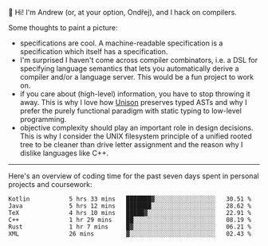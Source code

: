 :wave: Hi! I'm Andrew (or, at your option, Ondřej), and I hack on compilers. 

Some thoughts to paint a picture:
- specifications are cool. A machine-readable specification is a specification which itself has a specification.
- I'm surprised I haven't come across compiler combinators, i.e. a DSL for specifying language semantics that lets you automatically derive a compiler and/or a language server. This would be a fun project to work on.
- if you care about (high-level) information, you have to stop throwing it away. This is why I love how [Unison](https://github.com/unisonweb/unison) preserves typed ASTs and why I prefer the purely functional paradigm with static typing to low-level programming.
- objective complexity should play an important role in design decisions. This is why I consider the UNIX filesystem principle of a unified rooted tree to be cleaner than drive letter assignment and the reason why I dislike languages like C++.

---

Here's an overview of coding time for the past seven days spent in personal projects and coursework:
<!--START_SECTION:waka-->

```text
Kotlin           5 hrs 33 mins   ███████▓░░░░░░░░░░░░░░░░░   30.51 %
Java             5 hrs 12 mins   ███████░░░░░░░░░░░░░░░░░░   28.62 %
TeX              4 hrs 10 mins   █████▓░░░░░░░░░░░░░░░░░░░   22.91 %
C++              1 hr 29 mins    ██░░░░░░░░░░░░░░░░░░░░░░░   08.19 %
Rust             1 hr 7 mins     █▓░░░░░░░░░░░░░░░░░░░░░░░   06.21 %
XML              26 mins         ▓░░░░░░░░░░░░░░░░░░░░░░░░   02.43 %
```

<!--END_SECTION:waka-->

<!--
**viluon/viluon** is a ✨ _special_ ✨ repository because its `README.md` (this file) appears on your GitHub profile.

Here are some ideas to get you started:

- 🔭 I’m currently working on ...
- 🌱 I’m currently learning ...
- 👯 I’m looking to collaborate on ...
- 🤔 I’m looking for help with ...
- 💬 Ask me about ...
- 📫 How to reach me: ...
- 😄 Pronouns: ...
- ⚡ Fun fact: ...
-->
